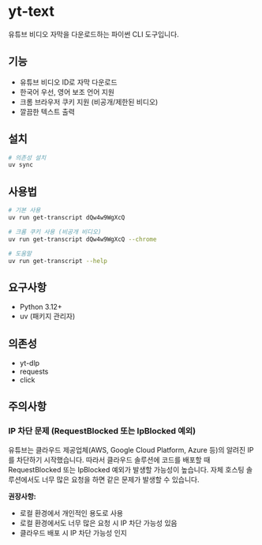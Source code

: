 # yt-text

유튜브 비디오 자막을 다운로드하는 파이썬 CLI 도구입니다.

## 기능

- 유튜브 비디오 ID로 자막 다운로드
- 한국어 우선, 영어 보조 언어 지원
- 크롬 브라우저 쿠키 지원 (비공개/제한된 비디오)
- 깔끔한 텍스트 출력

## 설치

```bash
# 의존성 설치
uv sync
```

## 사용법

```bash
# 기본 사용
uv run get-transcript dQw4w9WgXcQ

# 크롬 쿠키 사용 (비공개 비디오)
uv run get-transcript dQw4w9WgXcQ --chrome

# 도움말
uv run get-transcript --help
```

## 요구사항

- Python 3.12+
- uv (패키지 관리자)

## 의존성

- yt-dlp
- requests
- click

## 주의사항

### IP 차단 문제 (RequestBlocked 또는 IpBlocked 예외)

유튜브는 클라우드 제공업체(AWS, Google Cloud Platform, Azure 등)의 알려진 IP를 차단하기 시작했습니다. 따라서 클라우드 솔루션에 코드를 배포할 때 RequestBlocked 또는 IpBlocked 예외가 발생할 가능성이 높습니다. 자체 호스팅 솔루션에서도 너무 많은 요청을 하면 같은 문제가 발생할 수 있습니다.

**권장사항:**
- 로컬 환경에서 개인적인 용도로 사용
- 로컬 환경에서도 너무 많은 요청 시 IP 차단 가능성 있음
- 클라우드 배포 시 IP 차단 가능성 인지